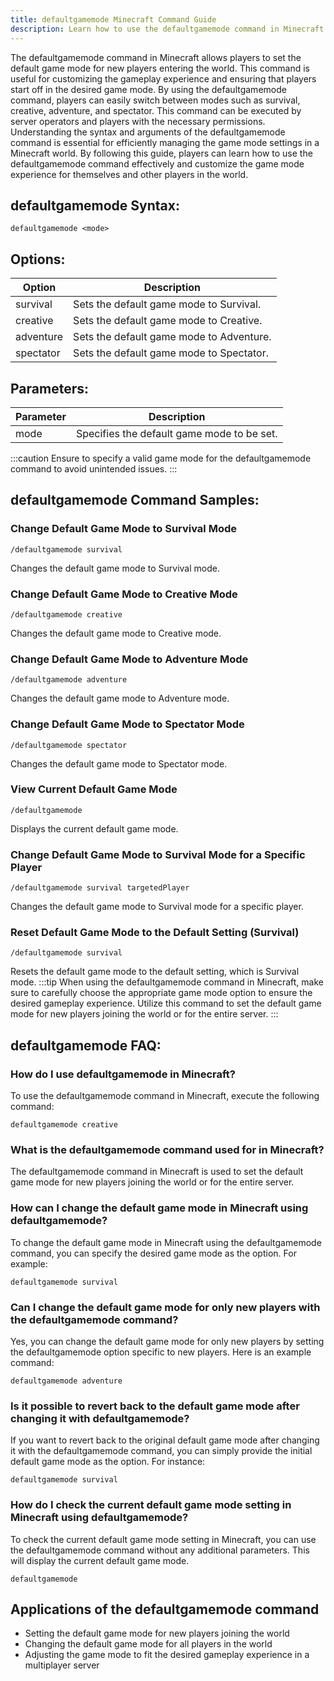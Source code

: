 ```yaml
---
title: defaultgamemode Minecraft Command Guide
description: Learn how to use the defaultgamemode command in Minecraft to set the default game mode for new players. Explore the syntax, arguments, and examples in this comprehensive guide.
---
```


The defaultgamemode command in Minecraft allows players to set the default game mode for new players entering the world. This command is useful for customizing the gameplay experience and ensuring that players start off in the desired game mode. By using the defaultgamemode command, players can easily switch between modes such as survival, creative, adventure, and spectator. This command can be executed by server operators and players with the necessary permissions. Understanding the syntax and arguments of the defaultgamemode command is essential for efficiently managing the game mode settings in a Minecraft world. By following this guide, players can learn how to use the defaultgamemode command effectively and customize the game mode experience for themselves and other players in the world.

## defaultgamemode Syntax:
```console
defaultgamemode <mode>
```

## Options:
| Option | Description                   |
|--------|-------------------------------|
| survival  | Sets the default game mode to Survival.  |
| creative  | Sets the default game mode to Creative.  |
| adventure | Sets the default game mode to Adventure. |
| spectator | Sets the default game mode to Spectator. |

## Parameters:
| Parameter | Description                                 |
|-----------|---------------------------------------------|
| mode      | Specifies the default game mode to be set.  |

:::caution
Ensure to specify a valid game mode for the defaultgamemode command to avoid unintended issues.
:::

## defaultgamemode Command Samples:
### Change Default Game Mode to Survival Mode
```console
/defaultgamemode survival
```
Changes the default game mode to Survival mode.

### Change Default Game Mode to Creative Mode
```console
/defaultgamemode creative
```
Changes the default game mode to Creative mode.

### Change Default Game Mode to Adventure Mode
```console
/defaultgamemode adventure
```
Changes the default game mode to Adventure mode.

### Change Default Game Mode to Spectator Mode
```console
/defaultgamemode spectator
```
Changes the default game mode to Spectator mode.

### View Current Default Game Mode
```console
/defaultgamemode
```
Displays the current default game mode.

### Change Default Game Mode to Survival Mode for a Specific Player
```console
/defaultgamemode survival targetedPlayer
```
Changes the default game mode to Survival mode for a specific player.

### Reset Default Game Mode to the Default Setting (Survival)
```console
/defaultgamemode survival
```
Resets the default game mode to the default setting, which is Survival mode.
:::tip
When using the defaultgamemode command in Minecraft, make sure to carefully choose the appropriate game mode option to ensure the desired gameplay experience. Utilize this command to set the default game mode for new players joining the world or for the entire server.
:::

## defaultgamemode FAQ:
### How do I use defaultgamemode in Minecraft?
To use the defaultgamemode command in Minecraft, execute the following command:
```console
defaultgamemode creative
```

### What is the defaultgamemode command used for in Minecraft?
The defaultgamemode command in Minecraft is used to set the default game mode for new players joining the world or for the entire server.

### How can I change the default game mode in Minecraft using defaultgamemode?
To change the default game mode in Minecraft using the defaultgamemode command, you can specify the desired game mode as the option. For example:
```console
defaultgamemode survival
```

### Can I change the default game mode for only new players with the defaultgamemode command?
Yes, you can change the default game mode for only new players by setting the defaultgamemode option specific to new players. Here is an example command:
```console
defaultgamemode adventure
```

### Is it possible to revert back to the default game mode after changing it with defaultgamemode?
If you want to revert back to the original default game mode after changing it with the defaultgamemode command, you can simply provide the initial default game mode as the option. For instance:
```console
defaultgamemode survival
```

### How do I check the current default game mode setting in Minecraft using defaultgamemode?
To check the current default game mode setting in Minecraft, you can use the defaultgamemode command without any additional parameters. This will display the current default game mode.
```console
defaultgamemode
```
## Applications of the defaultgamemode command

- Setting the default game mode for new players joining the world
- Changing the default game mode for all players in the world
- Adjusting the game mode to fit the desired gameplay experience in a multiplayer server
